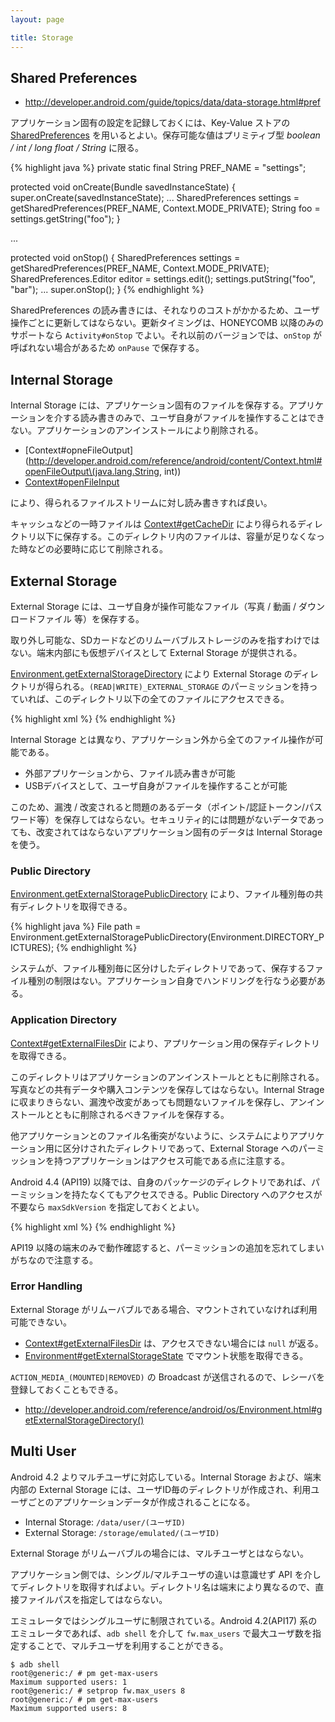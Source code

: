 ```yaml
---
layout: page

title: Storage
---
```


## Shared Preferences

* <http://developer.android.com/guide/topics/data/data-storage.html#pref>

アプリケーション固有の設定を記録しておくには、Key-Value ストアの [SharedPreferences](http://developer.android.com/reference/android/content/SharedPreferences.html) を用いるとよい。保存可能な値はプリミティブ型 _boolean / int / long float / String_ に限る。

{% highlight java %}
private static final String PREF_NAME = "settings";

protected void onCreate(Bundle savedInstanceState) {
    super.onCreate(savedInstanceState);
    ...
    SharedPreferences settings = getSharedPreferences(PREF_NAME, Context.MODE_PRIVATE);
    String foo = settings.getString("foo");
}

...

protected void onStop() {
    SharedPreferences settings = getSharedPreferences(PREF_NAME, Context.MODE_PRIVATE);
    SharedPreferences.Editor editor = settings.edit();
    settings.putString("foo", "bar");
    ...
    super.onStop();
}
{% endhighlight %}

SharedPreferences の読み書きには、それなりのコストがかかるため、ユーザ操作ごとに更新してはならない。更新タイミングは、HONEYCOMB 以降のみのサポートなら `Activity#onStop` でよい。それ以前のバージョンでは、`onStop` が呼ばれない場合があるため `onPause` で保存する。

## Internal Storage

Internal Storage には、アプリケーション固有のファイルを保存する。アプリケーションを介する読み書きのみで、ユーザ自身がファイルを操作することはできない。アプリケーションのアンインストールにより削除される。

* [Context#opneFileOutput](http://developer.android.com/reference/android/content/Context.html#openFileOutput\(java.lang.String, int\))
* [Context#openFileInput](http://developer.android.com/reference/android/content/Context.html#openFileInput\(java.lang.String\))

により、得られるファイルストリームに対し読み書きすれば良い。

キャッシュなどの一時ファイルは [Context#getCacheDir](http://developer.android.com/reference/android/content/Context.html#getCacheDir\(\)) により得られるディレクトリ以下に保存する。このディレクトリ内のファイルは、容量が足りなくなった時などの必要時に応じて削除される。

## External Storage

External Storage には、ユーザ自身が操作可能なファイル（写真 / 動画 / ダウンロードファイル 等）を保存する。

取り外し可能な、SDカードなどのリムーバブルストレージのみを指すわけではない。端末内部にも仮想デバイスとして External Storage が提供される。

[Environment.getExternalStorageDirectory](http://developer.android.com/reference/android/os/Environment.html#getExternalStorageDirectory\(\)) により External Storage のディレクトリが得られる。`(READ|WRITE)_EXTERNAL_STORAGE` のパーミッションを持っていれば、このディレクトリ以下の全てのファイルにアクセスできる。

{% highlight xml %}
<uses-permission android:name="android.permission.WRITE_EXTERNAL_STORAGE" />
{% endhighlight %}

Internal Storage とは異なり、アプリケーション外から全てのファイル操作が可能である。

* 外部アプリケーションから、ファイル読み書きが可能
* USBデバイスとして、ユーザ自身がファイルを操作することが可能

このため、漏洩 / 改変されると問題のあるデータ（ポイント/認証トークン/パスワード等）を保存してはならない。セキュリティ的には問題がないデータであっても、改変されてはならないアプリケーション固有のデータは Internal Storage を使う。

### Public Directory

[Environment.getExternalStoragePublicDirectory](http://developer.android.com/reference/android/os/Environment.html#getExternalStoragePublicDirectory\(java.lang.String\)) により、ファイル種別毎の共有ディレクトリを取得できる。

{% highlight java %}
File path = Environment.getExternalStoragePublicDirectory(Environment.DIRECTORY_PICTURES);
{% endhighlight %}

システムが、ファイル種別毎に区分けしたディレクトリであって、保存するファイル種別の制限はない。アプリケーション自身でハンドリングを行なう必要がある。

### Application Directory

[Context#getExternalFilesDir](http://developer.android.com/reference/android/content/Context.html#getExternalFilesDir\(java.lang.String\)) により、アプリケーション用の保存ディレクトリを取得できる。

このディレクトリはアプリケーションのアンインストールとともに削除される。写真などの共有データや購入コンテンツを保存してはならない。Internal Strage に収まりきらない、漏洩や改変があっても問題ないファイルを保存し、アンインストールとともに削除されるべきファイルを保存する。

他アプリケーションとのファイル名衝突がないように、システムによりアプリケーション用に区分けされたディレクトリであって、External Storage へのパーミッションを持つアプリケーションはアクセス可能である点に注意する。

Android 4.4 (API19) 以降では、自身のパッケージのディレクトリであれば、パーミッションを持たなくてもアクセスできる。Public Directory へのアクセスが不要なら `maxSdkVersion` を指定しておくとよい。

{% highlight xml %}
<uses-permission android:name="android.permission.WRITE_EXTERNAL_STORAGE"
                     android:maxSdkVersion="18" />
{% endhighlight %}

API19 以降の端末のみで動作確認すると、パーミッションの追加を忘れてしまいがちなので注意する。

### Error Handling

External Storage がリムーバブルである場合、マウントされていなければ利用可能できない。

* [Context#getExternalFilesDir](http://developer.android.com/reference/android/content/Context.html#getExternalFilesDir\(java.lang.String\)) は、アクセスできない場合には `null` が返る。
* [Environment#getExternalStorageState](http://developer.android.com/reference/android/os/Environment.html#getExternalStorageState\(\)) でマウント状態を取得できる。

`ACTION_MEDIA_(MOUNTED|REMOVED)` の Broadcast が送信されるので、レシーバを登録しておくこともできる。

* <http://developer.android.com/reference/android/os/Environment.html#getExternalStorageDirectory()>

## Multi User

Android 4.2 よりマルチユーザに対応している。Internal Storage および、端末内部の External Storage には、ユーザID毎のディレクトリが作成され、利用ユーザごとのアプリケーションデータが作成されることになる。

* Internal Storage: `/data/user/(ユーザID)`
* External Storage: `/storage/emulated/(ユーザID)`

External Storage がリムーバブルの場合には、マルチユーザとはならない。

アプリケーション側では、シングル/マルチユーザの違いは意識せず API を介してディレクトリを取得すればよい。ディレクトリ名は端末により異なるので、直接ファイルパスを指定してはならない。

エミュレータではシングルユーザに制限されている。Android 4.2(API17) 系のエミュレータであれば、`adb shell` を介して `fw.max_users` で最大ユーザ数を指定することで、マルチユーザを利用することができる。

    $ adb shell
    root@generic:/ # pm get-max-users
    Maximum supported users: 1
    root@generic:/ # setprop fw.max_users 8
    root@generic:/ # pm get-max-users
    Maximum supported users: 8

